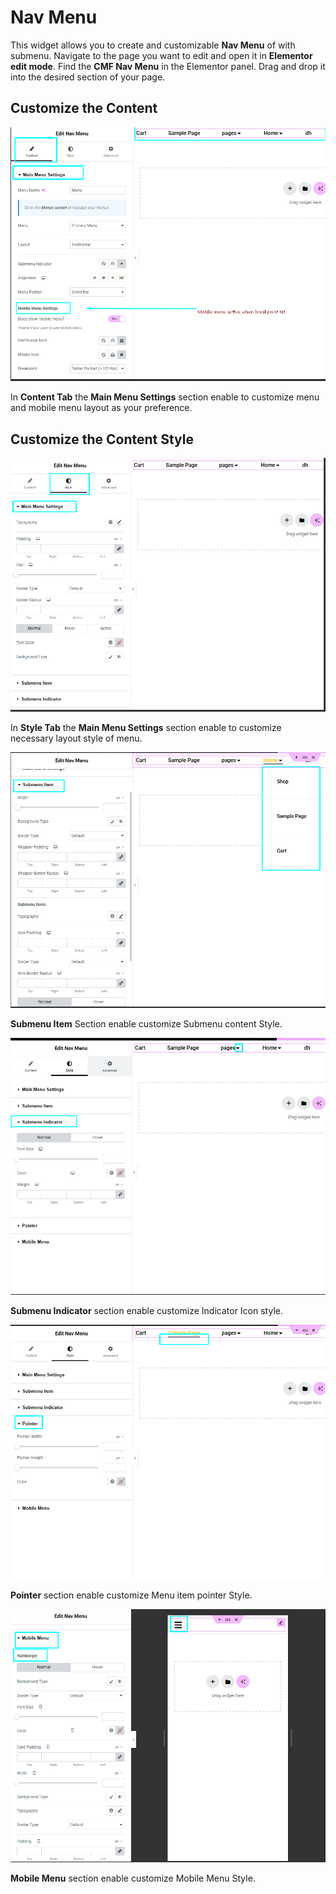# Nav Menu

This widget allows you to create and customizable **Nav Menu** of with submenu. Navigate to the page you want to edit and open it in **Elementor edit mode**. Find the **CMF Nav Menu** in the Elementor panel. Drag and drop it into the desired section of your page.

## Customize the Content

<p class="cmf--img-wrapper">
    <img src="/assets/framework/images/widgets/special-elements/nav-menu/nav_menu_1.png" alt="nav menu">
</p>

In **Content Tab** the **Main Menu Settings** section enable to customize menu and mobile menu layout as your preference.

## Customize the Content Style

<p class="cmf--img-wrapper">
    <img src="/assets/framework/images/widgets/special-elements/nav-menu/nav_menu_2.png" alt="nav menu">
</p>

 In **Style Tab** the **Main Menu Settings** section enable to customize necessary layout style of menu.    

<p class="cmf--img-wrapper">
    <img src="/assets/framework/images/widgets/special-elements/nav-menu/nav_menu_3.png" alt="nav menu">
</p>

**Submenu Item** Section enable customize Submenu content Style.

<p class="cmf--img-wrapper">
    <img src="/assets/framework/images/widgets/special-elements/nav-menu/nav_menu_4.png" alt="nav menu">
</p>

**Submenu Indicator** section enable customize Indicator Icon style.

<p class="cmf--img-wrapper">
    <img src="/assets/framework/images/widgets/special-elements/nav-menu/nav_menu_5.png" alt="nav menu">
</p>

**Pointer** section enable customize Menu item pointer Style.

<p class="cmf--img-wrapper">
    <img src="/assets/framework/images/widgets/special-elements/nav-menu/nav_menu_6.png" alt="nav menu">
</p>

**Mobile Menu** section enable customize Mobile Menu Style.
